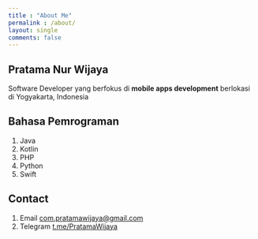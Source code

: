 ```yaml
---
title : "About Me"
permalink : /about/
layout: single
comments: false
---
```


## Pratama Nur Wijaya
Software Developer yang berfokus di **mobile apps development** berlokasi di Yogyakarta, Indonesia

## Bahasa Pemrograman
1. Java
2. Kotlin
3. PHP
4. Python
5. Swift

## Contact
1. Email com.pratamawijaya@gmail.com
2. Telegram [t.me/PratamaWijaya](https://t.me/PratamaWijaya)
